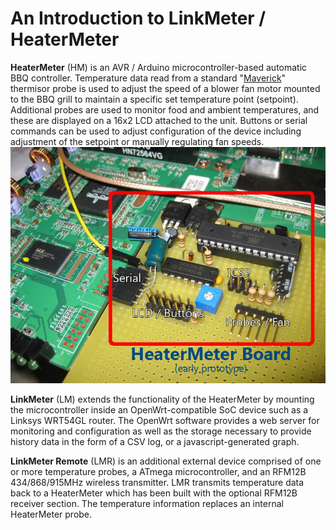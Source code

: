 # An Introduction to LinkMeter / HeaterMeter
**HeaterMeter** (HM) is an AVR / Arduino microcontroller-based automatic BBQ controller.  Temperature data read from a standard "[Maverick](http://www.maverickhousewares.com/)" thermisor probe is used to adjust the speed of a blower fan motor mounted to the BBQ grill to maintain a specific set temperature point (setpoint).  Additional probes are used to monitor food and ambient temperatures, and these are displayed on a 16x2 LCD attached to the unit.  Buttons or serial commands can be used to adjust configuration of the device including adjustment of the setpoint or manually regulating fan speeds.
![HeaterMeter board](images/linkmeter-2011042401.JPG)

**LinkMeter** (LM) extends the functionality of the HeaterMeter by mounting the microcontroller inside an OpenWrt-compatible SoC device such as a Linksys WRT54GL router.  The OpenWrt software provides a web server for monitoring and configuration as well as the storage necessary to provide history data in the form of a CSV log, or a javascript-generated graph.

**LinkMeter Remote** (LMR) is an additional external device comprised of one or more temperature probes, a ATmega microcontroller, and an RFM12B 434/868/915MHz wireless transmitter. LMR transmits temperature data back to a HeaterMeter which has been built with the optional RFM12B receiver section. The temperature information replaces an internal HeaterMeter probe.